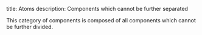 title: Atoms
description: Components which cannot be further separated

This category of components is composed of all components which cannot be further divided.